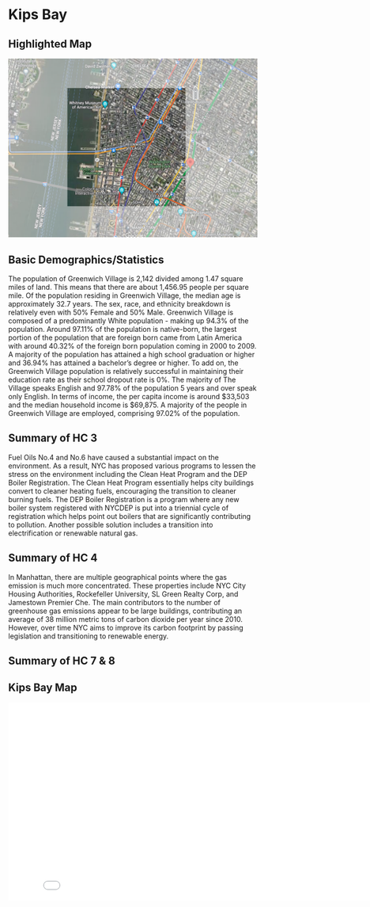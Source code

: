 # Kips Bay

## Highlighted Map
![Highlighted_map](image/highlight.png)

## Basic Demographics/Statistics
The population of Greenwich Village is 2,142 divided among 1.47 square miles of land. This means that there are about 1,456.95 people per square mile. Of the population residing in Greenwich Village, the median age is approximately 32.7 years. The sex, race, and ethnicity breakdown is relatively even with 50% Female and 50% Male. Greenwich Village is composed of a predominantly White population - making up 94.3% of the population. Around 97.11% of the population is native-born, the largest portion of the population that are foreign born came from Latin America with around 40.32% of the foreign born population coming in 2000 to 2009. A majority of the population has attained a high school graduation or higher and 36.94% has attained a bachelor’s degree or higher. To add on, the Greenwich Village population is relatively successful in maintaining their education rate as their school dropout rate is 0%. The majority of The Village speaks English and 97.78% of the population 5 years and over speak only English. In terms of income, the per capita income is around $33,503 and the median household income is $69,875. A majority of the people in Greenwich Village are employed, comprising 97.02% of the population.  

## Summary of HC 3
Fuel Oils No.4 and No.6 have caused a substantial impact on the environment. As a result, NYC has proposed various programs to lessen the stress on the environment including the Clean Heat Program and the DEP Boiler Registration. The Clean Heat Program essentially helps city buildings convert to cleaner heating fuels, encouraging the transition to cleaner burning fuels. The DEP Boiler Registration is a program where any new boiler system registered with NYCDEP is put into a triennial cycle of registration which helps point out boilers that are significantly contributing to pollution. Another possible solution includes a transition into electrification or renewable natural gas. 

## Summary of HC 4
In Manhattan, there are multiple geographical points where the gas emission is much more concentrated. These properties include NYC City Housing Authorities, Rockefeller University, SL Green Realty Corp, and Jamestown Premier Che. The main contributors to the number of greenhouse gas emissions appear to be large buildings, contributing an average of 38 million metric tons of carbon dioxide per year since 2010. However, over time NYC aims to improve its carbon footprint by passing legislation and transitioning to renewable energy.

## Summary of HC 7 & 8


## Kips Bay Map
<iframe src="KipsBayMap.html" width="830" height="400" frameborder="0" frameborder="0" marginwidth="0" marginheight="0" allowfullscreen></iframe>
